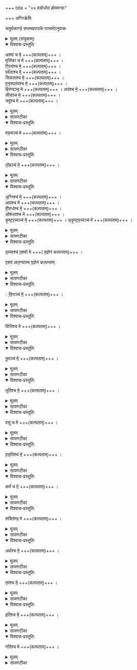 +++
title = "०५ वसोर्धारा होममन्त्राः"

+++
अग्निर्ऋषिः

चतुर्थकाण्डे सप्तमप्रपाठके पञ्चमोऽनुवाकः
<details><summary>मूलम् (संयुक्तम्)</summary>

अश्मा॑ च मे॒ मृत्ति॑का च मे गि॒रय॑श्च मे॒ पर्व॑ताश्च मे॒ सिक॑ताश्च मे॒ वन॒स्पत॑यश्च मे॒ हिर॑ण्यञ्च॒ मेऽय॑श्च मे॒ सीस॑ञ्च मे॒ त्रपु॑श्च मे श्या॒मञ्च॑ मे लो॒हञ्च॑ मे॒ऽग्निश्च॑ म॒ आप॑श्च मे वी॒रुध॑श्च म॒ ओष॑धयश्च मे कृष्टप॒च्यञ्च॑ [9]  मे॒ऽकृ॒ष्ट॒प॒च्यञ्च॑ मे ग्रा॒म्याश्च॑ मे प॒शव॑ आर॒ण्याश्च॑ य॒ज्ञेन॑ कल्पन्ताव्ँ वि॒त्तञ्च॑ मे॒ वित्ति॑श्च मे भू॒तञ्च॑ मे॒ भूति॑श्च मे॒ वसु॑ च मे वस॒तिश्च॑ मे॒ कर्म॑ च मे॒ शक्ति॑श्च॒ मेऽर्थ॑श्च म॒ एम॑श्च म॒ इति॑श्च मे॒ गति॑श्च मे ॥ [10]
</details>

<details open><summary>विश्वास-प्रस्तुतिः</summary>

अश्मा॑ च मे॒  +++(कल्पताम्)+++ ।  
मृत्ति॑का च मे +++(कल्पताम्)+++ ।  
गि॒रय॑श्च मे॒  +++(कल्पताम्)+++ ।  
पर्व॑ताश्च मे॒  +++(कल्पताम्)+++ ।  
सिक॑ताश्च मे॒  +++(कल्पताम्)+++ ।  
व॒न॒स्पत॑यश्च  मे॒  +++(कल्पताम्)+++ ।  
हिर॑ण्यञ्च॒ मे  +++(कल्पताम्)+++ ।
अय॑श्च मे॒  +++(कल्पताम्)+++ ।  
सीस॑ञ्च मे॒  +++(कल्पताम्)+++ ।  
त्रपु॑श्च मे +++(कल्पताम्)+++ ।  
</details>

<details><summary>मूलम्</summary>

अश्मा॑ च मे॒  +++(कल्पताम्)+++ ।  
मृत्ति॑का च मे +++(कल्पताम्)+++ ।  
गि॒रय॑श्च मे॒  +++(कल्पताम्)+++ ।  
पर्व॑ताश्च मे॒  +++(कल्पताम्)+++ ।  
सिक॑ताश्च मे॒  +++(कल्पताम्)+++ ।  
व॒न॒स्पत॑यश्च  मे॒  +++(कल्पताम्)+++ ।  
हिर॑ण्यञ्च॒ मे  +++(कल्पताम्)+++ ।
अय॑श्च मे॒  +++(कल्पताम्)+++ ।  
सीस॑ञ्च मे॒  +++(कल्पताम्)+++ ।  
त्रपु॑श्च मे +++(कल्पताम्)+++ ।  
</details>

<details><summary>सायणटीका</summary>

(अथ चतुर्थाष्टके सप्तमप्रपाठके पञ्चमोऽनुवाकः)।  
पञ्चममाह – अश्मा च म इति ।   अश्मादयः प्रसिद्धाः।  
</details>

<details open><summary>विश्वास-प्रस्तुतिः</summary>

श्या॒मञ्च॑ मे +++(कल्पताम्)+++ ।  
</details>

<details><summary>मूलम्</summary>

श्या॒मञ्च॑ मे +++(कल्पताम्)+++ ।  
</details>

<details><summary>सायणटीका</summary>

श्यामं कृष्णायसम् ।  
</details>

<details open><summary>विश्वास-प्रस्तुतिः</summary>

लो॒हञ्च॑ मे॒  +++(कल्पताम्)+++ ।
</details>

<details><summary>मूलम्</summary>

लो॒हञ्च॑ मे॒  +++(कल्पताम्)+++ ।
</details>

<details><summary>सायणटीका</summary>

लोहं कांस्यताम्रादि।  
</details>

<details open><summary>विश्वास-प्रस्तुतिः</summary>

अ॒ग्निश्च॑ मे॒  +++(कल्पताम्)+++ ।  
आप॑श्च मे +++(कल्पताम्)+++ ।  
वी॒रुध॑श्च मे॒  +++(कल्पताम्)+++ ।  
ओष॑धयश्च मे +++(कल्पताम्)+++ ।  
कृ॒ष्ट॒प॒च्यञ्च॑  मे॒ +++(कल्पताम्)+++ ।
अ॒कृ॒ष्ट॒प॒च्यञ्च॑  मे +++(कल्पताम्)+++ ।  
</details>

<details><summary>मूलम्</summary>

अ॒ग्निश्च॑ मे॒  +++(कल्पताम्)+++ ।  
आप॑श्च मे +++(कल्पताम्)+++ ।  
वी॒रुध॑श्च मे॒  +++(कल्पताम्)+++ ।  
ओष॑धयश्च मे +++(कल्पताम्)+++ ।  
कृ॒ष्ट॒प॒च्यञ्च॑  मे॒ +++(कल्पताम्)+++ ।
अ॒कृ॒ष्ट॒प॒च्यञ्च॑  मे +++(कल्पताम्)+++ ।  
</details>

<details><summary>सायणटीका</summary>

अग्न्यादयः प्रसिद्धाः ।  
</details>

<details open><summary>विश्वास-प्रस्तुतिः</summary>

ग्रा॒म्याश्च॑ प॒शवो॑ मे +++( य॒ज्ञेन॑ कल्पन्ताम्)+++ ।  

प॒शव॑ आर॒ण्याश्च॑ य॒ज्ञेन॑ कल्पन्ताम्
</details>

<details><summary>मूलम्</summary>

ग्रा॒म्याश्च॑ प॒शवो॑ मे +++( य॒ज्ञेन॑ कल्पन्ताम्)+++ ।  

प॒शव॑ आर॒ण्याश्च॑ य॒ज्ञेन॑ कल्पन्ताम्
</details>

<details><summary>सायणटीका</summary>

ग्राम्यारण्यपशवो यज्ञेन निमित्तीभूतेन कल्पन्तां समर्था भवन्तु ।  
</details>

<details open><summary>विश्वास-प्रस्तुतिः</summary>

्वि॒त्तञ्च॑ मे॒  +++(कल्पताम्)+++ ।  
</details>

<details><summary>मूलम्</summary>

्वि॒त्तञ्च॑ मे॒  +++(कल्पताम्)+++ ।  
</details>

<details><summary>सायणटीका</summary>

वित्तं पूर्वलव्धम् ।  
</details>

<details open><summary>विश्वास-प्रस्तुतिः</summary>

वित्ति॑श्च मे +++(कल्पताम्)+++ ।  
</details>

<details><summary>मूलम्</summary>

वित्ति॑श्च मे +++(कल्पताम्)+++ ।  
</details>

<details><summary>सायणटीका</summary>

वित्तिर्भाविलाभः ।  
</details>

<details open><summary>विश्वास-प्रस्तुतिः</summary>

भू॒तञ्च॑ मे॒  +++(कल्पताम्)+++ ।  
</details>

<details><summary>मूलम्</summary>

भू॒तञ्च॑ मे॒  +++(कल्पताम्)+++ ।  
</details>

<details><summary>सायणटीका</summary>

भूतमैश्वर्यौपेतं पुत्रादिकम् ।  
</details>

<details open><summary>विश्वास-प्रस्तुतिः</summary>

भूति॑श्च मे॒  +++(कल्पताम्)+++ ।  
</details>

<details><summary>मूलम्</summary>

भूति॑श्च मे॒  +++(कल्पताम्)+++ ।  
</details>

<details><summary>सायणटीका</summary>

भूतिः स्वकीबमैश्वर्यादिकम् ।  
</details>

<details open><summary>विश्वास-प्रस्तुतिः</summary>

वसु॑ च मे +++(कल्पताम्)+++ ।  
</details>

<details><summary>मूलम्</summary>

वसु॑ च मे +++(कल्पताम्)+++ ।  
</details>

<details><summary>सायणटीका</summary>

वसु निवाससाधनं गवादिकम् ।  
</details>

<details open><summary>विश्वास-प्रस्तुतिः</summary>

व॒स॒तिश्च॑  मे॒  +++(कल्पताम्)+++ ।  
</details>

<details><summary>मूलम्</summary>

व॒स॒तिश्च॑  मे॒  +++(कल्पताम्)+++ ।  
</details>

<details><summary>सायणटीका</summary>

वसतिर्निवासाधारो गृहादि ।  
</details>

<details open><summary>विश्वास-प्रस्तुतिः</summary>

कर्म॑ च मे॒  +++(कल्पताम्)+++ ।  
</details>

<details><summary>मूलम्</summary>

कर्म॑ च मे॒  +++(कल्पताम्)+++ ।  
</details>

<details><summary>सायणटीका</summary>

कर्माग्निहोत्रादिकम् ।  
</details>

<details open><summary>विश्वास-प्रस्तुतिः</summary>

शक्ति॑श्च॒ मे +++(कल्पताम्)+++ ।  
</details>

<details><summary>मूलम्</summary>

शक्ति॑श्च॒ मे +++(कल्पताम्)+++ ।  
</details>

<details><summary>सायणटीका</summary>

शक्तिस्तदनुष्ठानसामर्थ्थम् ।  
</details>

<details open><summary>विश्वास-प्रस्तुतिः</summary>

अर्थ॑श्च मे॒  +++(कल्पताम्)+++ ।  
</details>

<details><summary>मूलम्</summary>

अर्थ॑श्च मे॒  +++(कल्पताम्)+++ ।  
</details>

<details><summary>सायणटीका</summary>

अर्थः प्रयोजनविशेषः ।  
</details>

<details open><summary>विश्वास-प्रस्तुतिः</summary>

एम॑श्च मे॒  +++(कल्पताम्)+++ ।  
</details>

<details><summary>मूलम्</summary>

एम॑श्च मे॒  +++(कल्पताम्)+++ ।  
</details>

<details><summary>सायणटीका</summary>

एम एतव्यं प्राप्तव्य सुखम् ।  
</details>

<details open><summary>विश्वास-प्रस्तुतिः</summary>

इति॑श्च मे॒  +++(कल्पताम्)+++ ।  
</details>

<details><summary>मूलम्</summary>

इति॑श्च मे॒  +++(कल्पताम्)+++ ।  
</details>

<details><summary>सायणटीका</summary>

इतिरयनमिष्टप्राप्त्युपायः ।  
</details>

<details open><summary>विश्वास-प्रस्तुतिः</summary>

गति॑श्च मे +++(कल्पताम्)+++ ।  
</details>

<details><summary>मूलम्</summary>

गति॑श्च मे +++(कल्पताम्)+++ ।  
</details>

<details><summary>सायणटीका</summary>

गति रेष्ठप्राप्तिः ॥  
 २२३३ इति श्रीमत्सायणाचार्यविरचिते माधवीये वेदार्थप्रकाशे कृष्णयजुर्वेदीयतैत्तिरीयसंहिताभाष्ये चतुर्थकाण्डे सप्तमप्रपाठके  पञ्चमोऽनुवाकः ॥   ५ ॥  

 चतुर्थाष्टके सप्तमप्रपाठके षष्ठोऽनुवाकः
</details>
